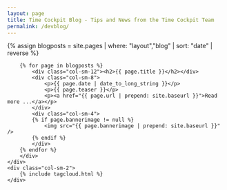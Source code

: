 ```yaml
---
layout: page
title: Time Cockpit Blog - Tips and News from the Time Cockpit Team
permalink: /devblog/
---
```


<div class="row">
	<div class="col-sm-10">
		<div class="row blog-overview">
		{% assign blogposts = site.pages | where: "layout","blog" | sort: "date" | reverse %}

		{% for page in blogposts %}
			<div class="col-sm-12"><h2>{{ page.title }}</h2></div>
			<div class="col-sm-8">
				<p>{{ page.date | date_to_long_string }}</p>
				<p>{{ page.teaser }}</p>
				<p><a href="{{ page.url | prepend: site.baseurl }}">Read more ...</a></p>
			</div>
			<div class="col-sm-4">
			{% if page.bannerimage != null %}
				<img src="{{ page.bannerimage | prepend: site.baseurl }}" />
			{% endif %}
			</div>
		{% endfor %}
		</div>
	</div>
	<div class="col-sm-2">
		{% include tagcloud.html %}
	</div>
</div>